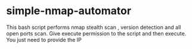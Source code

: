 # simple-nmap-automator
This bash script performs nmap stealth scan , version detection and all open ports scan.
Give execute permission to the script and then execute.
You just need to provide the IP
